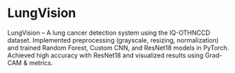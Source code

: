 # LungVision
LungVision – A lung cancer detection system using the IQ-OTHNCCD dataset.  Implemented preprocessing (grayscale, resizing, normalization) and trained  Random Forest, Custom CNN, and ResNet18 models in PyTorch. Achieved high  accuracy with ResNet18 and visualized results using Grad-CAM &amp; metrics.
